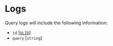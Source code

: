 # Logs

Query logs will include the following information:

- `id` [[`ULID`](https://github.com/ulid/spec)]
- `query` [`string`]
